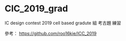 # CIC_2019_grad
IC design contest 2019 cell based gradute 組 考古題 練習

參考： https://github.com/roo16kie/ICC_2019
